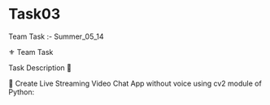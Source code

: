 # Task03
Team Task :- Summer_05_14

⚜️ Team Task

Task Description 📄

📌 Create Live Streaming Video Chat App without voice using cv2 module of Python: 
